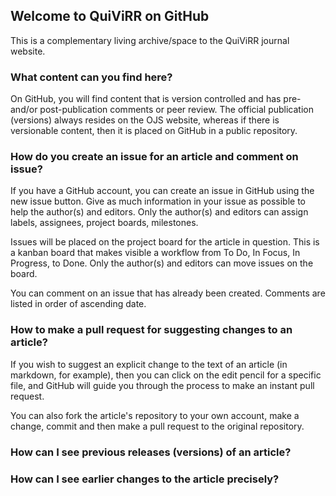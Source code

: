 ## Welcome to QuiViRR on GitHub

This is a complementary living archive/space to the QuiViRR journal website.

### What content can you find here?

On GitHub, you will find content that is version controlled and has pre- and/or post-publication comments or peer review. The official publication (versions) always resides on the OJS website, whereas if there is versionable content, then it is placed on GitHub in a public repository.

### How do you create an issue for an article and comment on issue?

If you have a GitHub account, you can create an issue in GitHub using the new issue button. Give as much information in your issue as possible to help the author(s) and editors. Only the author(s) and editors can assign labels, assignees, project boards, milestones.

Issues will be placed on the project board for the article in question. This is a kanban board that makes visible a workflow from To Do, In Focus, In Progress, to Done. Only the author(s) and editors can move issues on the board.

You can comment on an issue that has already been created. Comments are listed in order of ascending date.

### How to make a pull request for suggesting changes to an article?

If you wish to suggest an explicit change to the text of an article (in markdown, for example), then you can click on the edit pencil for a specific file, and GitHub will guide you through the process to make an instant pull request.

You can also fork the article's repository to your own account, make a change, commit and then make a pull request to the original repository.

### How can I see previous releases (versions) of an article?

### How can I see earlier changes to the article precisely?